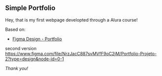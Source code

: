 ## Simple Portfolio

Hey, that is my first webpage developted through a Alura course!

Based on:
- [Figma Design - Portfolio](https://www.figma.com/file/h1in12aMnj95Zs1L5CnYbN/Portfolio-Inicial---Alura?type=design&node-id=1-11)

second version
https://www.figma.com/file/NrzJacC887svMVfF9oC2jM/Portfolio-Projeto-2?type=design&node-id=0-1

*Thank you!*